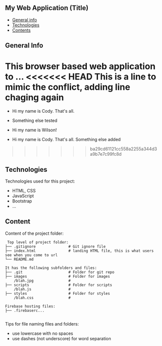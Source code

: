 ## My Web Application (Title)

* [General info](#general-info)
* [Technologies](#technologies)
* [Contents](#content)

## General Info
This browser based web application to ...
<<<<<<< HEAD
This is a line to mimic the conflict, adding line chaging again
=======
* Hi my name is Cody. That's all.

* Something else tested
* Hi my name is Wilson!

* Hi my name is Cody. That's all. Something else added
	
>>>>>>> ba29cd61121cc558a2255a344d3a9b7e7c99fc8d
## Technologies
Technologies used for this project:
* HTML, CSS
* JavaScript
* Bootstrap 
* ...
	
## Content
Content of the project folder:

```
 Top level of project folder: 
├── .gitignore               # Git ignore file
├── index.html               # landing HTML file, this is what users see when you come to url
└── README.md

It has the following subfolders and files:
├── .git                     # Folder for git repo
├── images                   # Folder for images
    /blah.jpg                # 
├── scripts                  # Folder for scripts
    /blah.js                 # 
├── styles                   # Folder for styles
    /blah.css                # 

Firebase hosting files: 
├── .firebaserc...


```

Tips for file naming files and folders:
* use lowercase with no spaces
* use dashes (not underscore) for word separation

